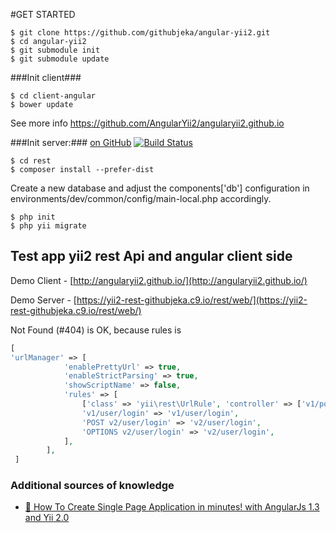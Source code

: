 #GET STARTED

```
$ git clone https://github.com/githubjeka/angular-yii2.git
$ cd angular-yii2
$ git submodule init
$ git submodule update
```

###Init client###
```
$ cd client-angular
$ bower update
```

See more info https://github.com/AngularYii2/angularyii2.github.io

###Init server:###
[on GitHub](https://github.com/githubjeka/yii2-rest)
[![Build Status](https://travis-ci.org/githubjeka/yii2-rest.svg)](https://travis-ci.org/githubjeka/yii2-rest)

```
$ cd rest
$ composer install --prefer-dist
```

Create a new database and adjust the components['db'] configuration in environments/dev/common/config/main-local.php accordingly.
```
$ php init
$ php yii migrate
```

## Test app yii2 rest Api and angular client side

Demo Client - [http://angularyii2.github.io/](http://angularyii2.github.io/)

Demo Server - [https://yii2-rest-githubjeka.c9.io/rest/web/](https://yii2-rest-githubjeka.c9.io/rest/web/)

Not Found (#404) is OK, because rules is
```php
[
'urlManager' => [
            'enablePrettyUrl' => true,
            'enableStrictParsing' => true,
            'showScriptName' => false,
            'rules' => [
                ['class' => 'yii\rest\UrlRule', 'controller' => ['v1/post', 'v1/comment', 'v2/post']],
                'v1/user/login' => 'v1/user/login',
                'POST v2/user/login' => 'v2/user/login',
                'OPTIONS v2/user/login' => 'v2/user/login',
            ],
        ],
 ]
 ```
 
### Additional sources of knowledge

- [:link: How To Create Single Page Application in minutes! with AngularJs 1.3 and Yii 2.0 ](https://github.com/hscstudio/angular1-yii2) 
